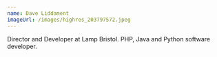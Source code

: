 ```yaml
---
name: Dave Liddament
imageUrl: /images/highres_203797572.jpeg
---
```


Director and Developer at Lamp Bristol. PHP, Java and Python software developer.
